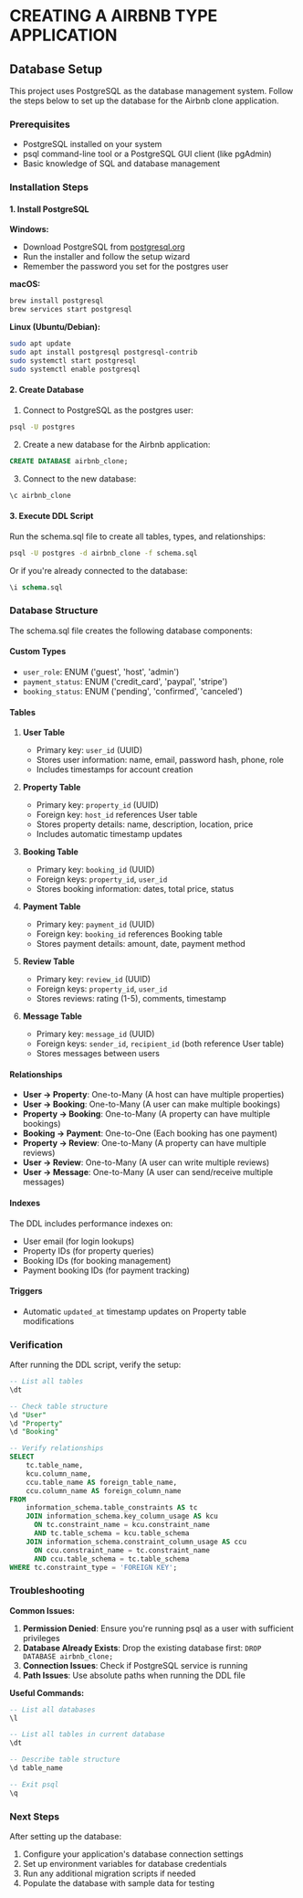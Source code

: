 # CREATING A AIRBNB TYPE APPLICATION

## Database Setup

This project uses PostgreSQL as the database management system. Follow the steps below to set up the database for the Airbnb clone application.

### Prerequisites

- PostgreSQL installed on your system
- psql command-line tool or a PostgreSQL GUI client (like pgAdmin)
- Basic knowledge of SQL and database management

### Installation Steps

#### 1. Install PostgreSQL

**Windows:**
- Download PostgreSQL from [postgresql.org](https://www.postgresql.org/download/windows/)
- Run the installer and follow the setup wizard
- Remember the password you set for the postgres user

**macOS:**
```bash
brew install postgresql
brew services start postgresql
```

**Linux (Ubuntu/Debian):**
```bash
sudo apt update
sudo apt install postgresql postgresql-contrib
sudo systemctl start postgresql
sudo systemctl enable postgresql
```

#### 2. Create Database

1. Connect to PostgreSQL as the postgres user:
```bash
psql -U postgres
```

2. Create a new database for the Airbnb application:
```sql
CREATE DATABASE airbnb_clone;
```

3. Connect to the new database:
```sql
\c airbnb_clone
```

#### 3. Execute DDL Script

Run the schema.sql file to create all tables, types, and relationships:

```bash
psql -U postgres -d airbnb_clone -f schema.sql
```

Or if you're already connected to the database:
```sql
\i schema.sql
```

### Database Structure

The schema.sql file creates the following database components:

#### Custom Types
- `user_role`: ENUM ('guest', 'host', 'admin')
- `payment_status`: ENUM ('credit_card', 'paypal', 'stripe')
- `booking_status`: ENUM ('pending', 'confirmed', 'canceled')

#### Tables

1. **User Table**
   - Primary key: `user_id` (UUID)
   - Stores user information: name, email, password hash, phone, role
   - Includes timestamps for account creation

2. **Property Table**
   - Primary key: `property_id` (UUID)
   - Foreign key: `host_id` references User table
   - Stores property details: name, description, location, price
   - Includes automatic timestamp updates

3. **Booking Table**
   - Primary key: `booking_id` (UUID)
   - Foreign keys: `property_id`, `user_id`
   - Stores booking information: dates, total price, status

4. **Payment Table**
   - Primary key: `payment_id` (UUID)
   - Foreign key: `booking_id` references Booking table
   - Stores payment details: amount, date, payment method

5. **Review Table**
   - Primary key: `review_id` (UUID)
   - Foreign keys: `property_id`, `user_id`
   - Stores reviews: rating (1-5), comments, timestamp

6. **Message Table**
   - Primary key: `message_id` (UUID)
   - Foreign keys: `sender_id`, `recipient_id` (both reference User table)
   - Stores messages between users

#### Relationships

- **User → Property**: One-to-Many (A host can have multiple properties)
- **User → Booking**: One-to-Many (A user can make multiple bookings)
- **Property → Booking**: One-to-Many (A property can have multiple bookings)
- **Booking → Payment**: One-to-One (Each booking has one payment)
- **Property → Review**: One-to-Many (A property can have multiple reviews)
- **User → Review**: One-to-Many (A user can write multiple reviews)
- **User → Message**: One-to-Many (A user can send/receive multiple messages)

#### Indexes

The DDL includes performance indexes on:
- User email (for login lookups)
- Property IDs (for property queries)
- Booking IDs (for booking management)
- Payment booking IDs (for payment tracking)

#### Triggers

- Automatic `updated_at` timestamp updates on Property table modifications

### Verification

After running the DDL script, verify the setup:

```sql
-- List all tables
\dt

-- Check table structure
\d "User"
\d "Property"
\d "Booking"

-- Verify relationships
SELECT 
    tc.table_name, 
    kcu.column_name, 
    ccu.table_name AS foreign_table_name,
    ccu.column_name AS foreign_column_name 
FROM 
    information_schema.table_constraints AS tc 
    JOIN information_schema.key_column_usage AS kcu
      ON tc.constraint_name = kcu.constraint_name
      AND tc.table_schema = kcu.table_schema
    JOIN information_schema.constraint_column_usage AS ccu
      ON ccu.constraint_name = tc.constraint_name
      AND ccu.table_schema = tc.table_schema
WHERE tc.constraint_type = 'FOREIGN KEY';
```

### Troubleshooting

**Common Issues:**

1. **Permission Denied**: Ensure you're running psql as a user with sufficient privileges
2. **Database Already Exists**: Drop the existing database first: `DROP DATABASE airbnb_clone;`
3. **Connection Issues**: Check if PostgreSQL service is running
4. **Path Issues**: Use absolute paths when running the DDL file

**Useful Commands:**
```sql
-- List all databases
\l

-- List all tables in current database
\dt

-- Describe table structure
\d table_name

-- Exit psql
\q
```

### Next Steps

After setting up the database:
1. Configure your application's database connection settings
2. Set up environment variables for database credentials
3. Run any additional migration scripts if needed
4. Populate the database with sample data for testing
